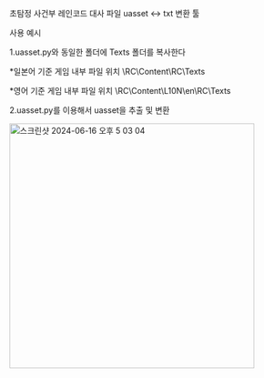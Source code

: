 초탐정 사건부 레인코드 대사 파일 uasset <-> txt 변환 툴

사용 예시

1.uasset.py와 동일한 폴더에 Texts 폴더를 복사한다

*일본어 기준 게임 내부 파일 위치 \RC\Content\RC\Texts

*영어 기준 게임 내부 파일 위치 \RC\Content\L10N\en\RC\Texts

2.uasset.py를 이용해서 uasset을 추출 및 변환

<img width="430" alt="스크린샷 2024-06-16 오후 5 03 04" src="https://github.com/ldxs0464/Raincode-uasset/assets/67818368/bb9908a5-bf9e-411b-9199-7ff50f579afd">


